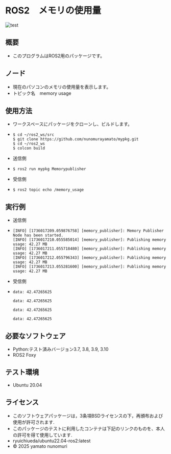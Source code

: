 # ROS2　メモリの使用量
![test](https://github.com/nunomurayamato/mypkg/actions/workflows/test.yml/badge.svg)

## 概要

- このプログラムはROS2用のパッケージです。

## ノード

- 現在のパソコンのメモリの使用量を表示します。 
- トピック名　memory usage

## 使用方法

- ワークスペースにパッケージをクローンし、ビルドします。
-  ```
   $ cd ~/ros2_ws/src  
   $ git clone https://github.com/nunomurayamato/mypkg.git  
   $ cd ~/ros2_ws  
   $ colcon build
   ```

- 送信側
- `$ ros2 run mypkg Memorypublisher`

- 受信側  
- `$ ros2 topic echo /memory_usage`

## 実行例

- 送信側
-  ```
   [INFO] [1736017209.059876758] [memory_publisher]: Memory Publisher Node has been started.   
   [INFO] [1736017210.055585014] [memory_publisher]: Publishing memory usage: 42.27 MB  
   [INFO] [1736017211.055718480] [memory_publisher]: Publishing memory usage: 42.27 MB  
   [INFO] [1736017212.055796343] [memory_publisher]: Publishing memory usage: 42.27 MB  
   [INFO] [1736017213.055281600] [memory_publisher]: Publishing memory usage: 42.27 MB
   ```

- 受信側
-  ```
   data: 42.47265625  

   data: 42.47265625  

   data: 42.47265625  

   data: 42.47265625
   ```



## 必要なソフトウェア

- Python:テスト済みバージョン3.7, 3.8, 3.9, 3.10
- ROS2 Foxy

## テスト環境

- Ubuntu 20.04

## ライセンス

- このソフトウェアパッケージは，3条項BSDライセンスの下，再頒布および使用が許可されます.
- このパッケージのテストに利用したコンテナは下記のリンクのものを、本人の許可を得て使用しています.
 - ryuichiueda/ubuntu22.04-ros2:latest
- © 2025 yamato nunomuri

